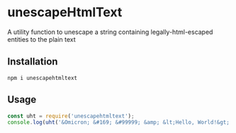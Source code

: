 unescapeHtmlText
==========

A utility function to unescape a string containing legally-html-escaped entities to the plain text

## Installation

```
npm i unescapehtmltext
```

## Usage
```javascript
const uht = require('unescapehtmltext');
console.log(uht('&Omicron; &#169; &#99999; &amp; &lt;Hello, World!&gt;'));
